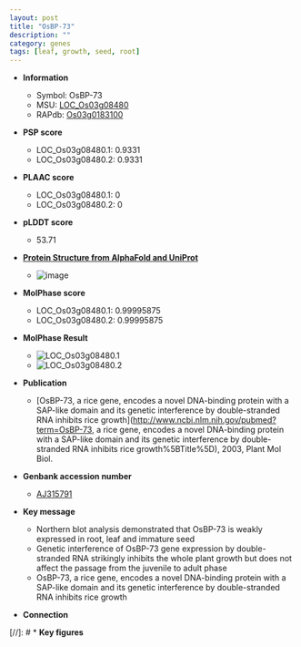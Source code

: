 ```yaml
---
layout: post
title: "OsBP-73"
description: ""
category: genes
tags: [leaf, growth, seed, root]
---
```


* **Information**  
    + Symbol: OsBP-73  
    + MSU: [LOC_Os03g08480](http://rice.plantbiology.msu.edu/cgi-bin/ORF_infopage.cgi?orf=LOC_Os03g08480)  
    + RAPdb: [Os03g0183100](http://rapdb.dna.affrc.go.jp/viewer/gbrowse_details/irgsp1?name=Os03g0183100)  

* **PSP score**  
    + LOC_Os03g08480.1: 0.9331 
    + LOC_Os03g08480.2: 0.9331 

* **PLAAC score**  
    + LOC_Os03g08480.1: 0 
    + LOC_Os03g08480.2: 0 

* **pLDDT score**
    + 53.71

* **[Protein Structure from AlphaFold and UniProt](https://www.uniprot.org/uniprotkb/Q10QU4/entry#structure)**
    + ![image](https://ricepsp.github.io/images/Q1/AF-Q10QU4-F1.png)

* **MolPhase score**
    + LOC_Os03g08480.1: 0.99995875
    + LOC_Os03g08480.2: 0.99995875

* **MolPhase Result**
    + ![LOC_Os03g08480.1](https://304243504.github.io/Pictures/LOC_Os03g/LOC_Os03g08480.1.png)
    + ![LOC_Os03g08480.2](https://304243504.github.io/Pictures/LOC_Os03g/LOC_Os03g08480.2.png)

* **Publication**  
    + [OsBP-73, a rice gene, encodes a novel DNA-binding protein with a SAP-like domain and its genetic interference by double-stranded RNA inhibits rice growth](http://www.ncbi.nlm.nih.gov/pubmed?term=OsBP-73, a rice gene, encodes a novel DNA-binding protein with a SAP-like domain and its genetic interference by double-stranded RNA inhibits rice growth%5BTitle%5D), 2003, Plant Mol Biol.

* **Genbank accession number**  
    + [AJ315791](http://www.ncbi.nlm.nih.gov/nuccore/AJ315791)

* **Key message**  
    + Northern blot analysis demonstrated that OsBP-73 is weakly expressed in root, leaf and immature seed
    + Genetic interference of OsBP-73 gene expression by double-stranded RNA strikingly inhibits the whole plant growth but does not affect the passage from the juvenile to adult phase
    + OsBP-73, a rice gene, encodes a novel DNA-binding protein with a SAP-like domain and its genetic interference by double-stranded RNA inhibits rice growth

* **Connection**  

[//]: # * **Key figures**  



